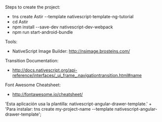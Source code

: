 Steps to create the project:
* tns create Astir --template nativescript-template-ng-tutorial
* cd Astir
* npm install --save-dev nativescript-dev-webpack
* npm run start-android-bundle

Tools:
* NativeScript Image Builder: http://nsimage.brosteins.com/

Transition Documentation:
* http://docs.nativescript.org/api-reference/interfaces/_ui_frame_.navigationtransition.html#name

Font Awesome Cheatsheet:
* http://fontawesome.io/cheatsheet/

'Esta aplicación usa la plantilla: nativescript-angular-drawer-template.' +
'Para instalar: tns create my-project-name --template nativescript-angular-drawer-template';
